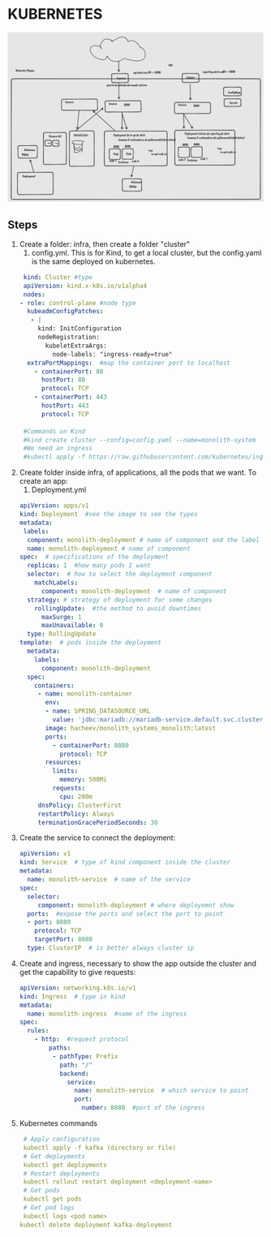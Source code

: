# KUBERNETES
![Kubernetes Schema](kubernetesv2.png)
## Steps
1. Create a folder: infra, then create a folder "cluster"
    1. config.yml. This is for Kind, to get a local cluster, but the config.yaml is the same deployed on kubernetes. 
   ```yaml
    kind: Cluster #type 
    apiVersion: kind.x-k8s.io/v1alpha4
    nodes:
   - role: control-plane #node type
     kubeadmConfigPatches:
      - |
        kind: InitConfiguration
        nodeRegistration:
          kubeletExtraArgs:
            node-labels: "ingress-ready=true"
     extraPortMappings:  #map the container port to localhost
       - containerPort: 80
         hostPort: 80
         protocol: TCP
       - containerPort: 443
         hostPort: 443
         protocol: TCP
   
    #Commands on Kind
    #kind create cluster --config=config.yaml --name=monolith-system
    #We need an ingress
    #kubectl apply -f https://raw.githubusercontent.com/kubernetes/ingress-nginx/master/deploy/static/provider/kind/deploy.yaml
   ```
2. Create folder inside infra, of applications, all the pods that we want.
To create an app:
   1. Deployment.yml
   ```yaml
   apiVersion: apps/v1
   kind: Deployment  #see the image to see the types
   metadata:
    labels:
     component: monolith-deployment # name of component and the label
     name: monolith-deployment # name of component
   spec:  # specifications of the deployment
     replicas: 1  #how many pods I want
     selector:  # how to select the deployment component
       matchLabels:
         component: monolith-deployment  # name of component
     strategy: # strategy of deployment for some changes
       rollingUpdate:  #the method to avoid downtimes
         maxSurge: 1
         maxUnavailable: 0
     type: RollingUpdate
   template:  # pods inside the deployment
     metadata:
       labels:
         component: monolith-deployment
     spec:
       containers:
        - name: monolith-container
          env:
          - name: SPRING_DATASOURCE_URL
            value: 'jdbc:mariadb://mariadb-service.default.svc.cluster.local:3306/shrtdb'
          image: hacheev/monolith_systems_monolith:latest
          ports:
            - containerPort: 8080
              protocol: TCP
          resources:
            limits:
              memory: 500Mi
            requests:
              cpu: 200m
        dnsPolicy: ClusterFirst
        restartPolicy: Always
        terminationGracePeriodSeconds: 30
   ```
3. Create the service to connect the deployment:
   ```yaml
   apiVersion: v1
   kind: Service  # type of kind component inside the cluster
   metadata:
     name: monolith-service  # name of the service
   spec:
     selector:
        component: monolith-deployment # where deployemnt show
     ports:  #expose the ports and select the port to point
     - port: 8080
       protocol: TCP
       targetPort: 8080
     type: ClusterIP  # is better always cluster ip
   
      ```
4. Create and ingress, necessary to show the app outside the cluster and get the capability to give requests:
   ```yaml
   apiVersion: networking.k8s.io/v1
   kind: Ingress  # type in kind
   metadata:
     name: monolith-ingress  #name of the ingress
   spec:
     rules:
       - http:  #request protocol
           paths:
            - pathType: Prefix
              path: "/"
              backend:
                service:
                  name: monolith-service  # which service to point
                  port:
                    number: 8080  #port of the ingress
   ```
5. Kubernetes commands
   ```yaml
    # Apply configuration  
    kubectl apply -f kafka (directory or file)
    # Get deployments  
    kubectl get deployments
    # Restart deployments
    kubectl rollout restart deployment <deployment-name>
    # Get pods  
    kubectl get pods
    # Get pod logs 
    kubectl logs <pod name>
   kubectl delete deployment kafka-deployment
   ```